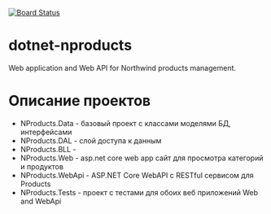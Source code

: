 [![Board Status](https://dev.azure.com/NikolaiIvanov/60e1a9d0-a257-4f63-bd89-5f6a465ffef4/ffaca637-bdb9-4d7f-b6b8-3b1ecdbd4dbe/_apis/work/boardbadge/d0ec62d6-da3e-42fd-b948-255cf3e1f9b1)](https://dev.azure.com/NikolaiIvanov/60e1a9d0-a257-4f63-bd89-5f6a465ffef4/_boards/board/t/ffaca637-bdb9-4d7f-b6b8-3b1ecdbd4dbe/Microsoft.RequirementCategory)
# dotnet-nproducts
Web application and Web API for Northwind products management.

# Описание проектов
* NProducts.Data - базовый проект с классами моделями БД, интерфейсами
* NProducts.DAL - слой доступа к данным
* NProducts.BLL - 
* NProducts.Web - asp.net core web app сайт для просмотра категорий и продуктов
* NProducts.WebApi - ASP.NET Core WebAPI с RESTful сервисом для Products
* NProducts.Tests - проект с тестами для обоих веб приложений Web and WebApi
